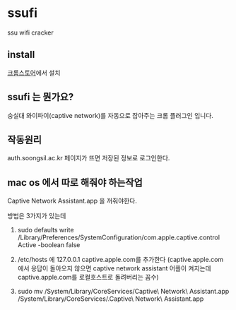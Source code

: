 # ssufi
ssu wifi cracker

## install

[크롬스토어](https://chrome.google.com/webstore/detail/ssufi/ebgfflahnnmjblcideohjocpckgegggj?hl=ko)에서 설치

## ssufi 는 뭔가요?

숭실대 와이파이(captive network)를 자동으로 잡아주는 크롬 플러그인 입니다.

## 작동원리

auth.soongsil.ac.kr 페이지가 뜨면 저장된 정보로 로그인한다.

## mac os 에서 따로 해줘야 하는작업

Captive Network Assistant.app 을 꺼줘야한다.

방법은 3가지가 있는데

1. sudo defaults write /Library/Preferences/SystemConfiguration/com.apple.captive.control Active -boolean false

2. /etc/hosts 에 127.0.0.1 captive.apple.com를 추가한다 (captive.apple.com 에서 응답이 돌아오지 않으면 captive network assistant 어플이 켜지는데 captive.apple.com를 로컬호스트로 돌려버리는 꼼수)

3. sudo mv /System/Library/CoreServices/Captive\ Network\ Assistant.app /System/Library/CoreServices/.Captive\ Network\ Assistant.app 

